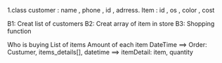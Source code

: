 1.class customer : name , phone , id , adrress. Item : id , os , color , cost

B1: Creat list of customers 
B2: Creat array of item in store 
B3: Shopping function

Who is buying
List of items
Amount of each item
DateTime
==> Order: Custumer, items_details[], datetime ==> itemDetail: item, quantity